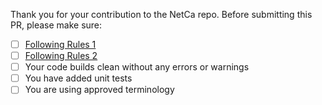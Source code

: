 Thank you for your contribution to the NetCa repo. 
Before submitting this PR, please make sure:
- [ ] [Following Rules 1](https://devops.unitedtractors.com/DefaultCollection/Mobile%20Web%20Development/_git/BaseRepo?path=%2Fdocs%2FCODE_OF_CONDUCT.md&version=GBdotnetcore)
- [ ] [Following Rules 2](https://devops.unitedtractors.com/DefaultCollection/Mobile%20Web%20Development/_wiki/wikis/Mobile-Web-Development.wiki?wikiVersion=GBwikiMaster&pagePath=%2FDevelopment)
- [ ] Your code builds clean without any errors or warnings
- [ ] You have added unit tests
- [ ] You are using approved terminology